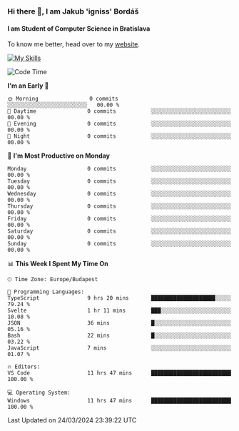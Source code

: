 ### Hi there 👋, I am Jakub 'igniss' Bordáš

#### I am Student of Computer Science in Bratislava
To know me better, head over to my [website](https://bordas.sk).

[![My Skills](https://skillicons.dev/icons?i=js,html,css,figma,svelte,java,kotlin,python,postgresql,typescript,nest,nodejs)](https://bordas.sk)


<!--START_SECTION:waka-->
![Code Time](http://img.shields.io/badge/Code%20Time-1%2C445%20hrs%2048%20mins-blue)

**I'm an Early 🐤** 

```text
🌞 Morning                0 commits           ░░░░░░░░░░░░░░░░░░░░░░░░░   00.00 % 
🌆 Daytime                0 commits           ░░░░░░░░░░░░░░░░░░░░░░░░░   00.00 % 
🌃 Evening                0 commits           ░░░░░░░░░░░░░░░░░░░░░░░░░   00.00 % 
🌙 Night                  0 commits           ░░░░░░░░░░░░░░░░░░░░░░░░░   00.00 % 
```
📅 **I'm Most Productive on Monday** 

```text
Monday                   0 commits           ░░░░░░░░░░░░░░░░░░░░░░░░░   00.00 % 
Tuesday                  0 commits           ░░░░░░░░░░░░░░░░░░░░░░░░░   00.00 % 
Wednesday                0 commits           ░░░░░░░░░░░░░░░░░░░░░░░░░   00.00 % 
Thursday                 0 commits           ░░░░░░░░░░░░░░░░░░░░░░░░░   00.00 % 
Friday                   0 commits           ░░░░░░░░░░░░░░░░░░░░░░░░░   00.00 % 
Saturday                 0 commits           ░░░░░░░░░░░░░░░░░░░░░░░░░   00.00 % 
Sunday                   0 commits           ░░░░░░░░░░░░░░░░░░░░░░░░░   00.00 % 
```


📊 **This Week I Spent My Time On** 

```text
🕑︎ Time Zone: Europe/Budapest

💬 Programming Languages: 
TypeScript               9 hrs 20 mins       ████████████████████░░░░░   79.24 % 
Svelte                   1 hr 11 mins        ███░░░░░░░░░░░░░░░░░░░░░░   10.08 % 
JSON                     36 mins             █░░░░░░░░░░░░░░░░░░░░░░░░   05.16 % 
Bash                     22 mins             █░░░░░░░░░░░░░░░░░░░░░░░░   03.22 % 
JavaScript               7 mins              ░░░░░░░░░░░░░░░░░░░░░░░░░   01.07 % 

🔥 Editors: 
VS Code                  11 hrs 47 mins      █████████████████████████   100.00 % 

💻 Operating System: 
Windows                  11 hrs 47 mins      █████████████████████████   100.00 % 
```


 Last Updated on 24/03/2024 23:39:22 UTC
<!--END_SECTION:waka-->
